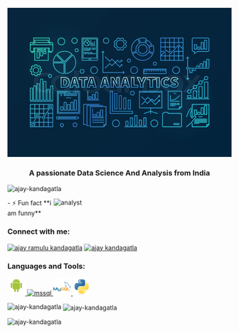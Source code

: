 ![logo](https://github.com/Ajay-Kandagatla/Ajay03072001/blob/main/Banner%20for%20Git-hub.jpg)
<h3 align="center">A passionate Data Science And Analysis from India</h3>

<p align="left"> <img src="https://komarev.com/ghpvc/?username=ajay-kandagatla&label=Profile%20views&color=0e75b6&style=flat" alt="ajay-kandagatla" /> </p>
<img align="right"alt="analyst"width="400"src="http://user-images.githubusercontent.com/55389276/140866485-8fb1c876-9a8f-4d6a-98dc-08c4981eaf70.gif">
- ⚡ Fun fact **i am funny**

<h3 align="left">Connect with me:</h3>
<p align="left">
<a href="https://linkedin.com/in/ajay ramulu kandagatla" target="blank"><img align="center" src="https://raw.githubusercontent.com/rahuldkjain/github-profile-readme-generator/master/src/images/icons/Social/linked-in-alt.svg" alt="ajay ramulu kandagatla" height="30" width="40" /></a>
<a href="https://instagram.com/ajay kandagatla" target="blank"><img align="center" src="https://raw.githubusercontent.com/rahuldkjain/github-profile-readme-generator/master/src/images/icons/Social/instagram.svg" alt="ajay kandagatla" height="30" width="40" /></a>
</p>

<h3 align="left">Languages and Tools:</h3>
<p align="left"> <a href="https://developer.android.com" target="_blank" rel="noreferrer"> <img src="https://raw.githubusercontent.com/devicons/devicon/master/icons/android/android-original-wordmark.svg" alt="android" width="40" height="40"/> </a> <a href="https://www.microsoft.com/en-us/sql-server" target="_blank" rel="noreferrer"> <img src="https://www.svgrepo.com/show/303229/microsoft-sql-server-logo.svg" alt="mssql" width="40" height="40"/> </a> <a href="https://www.mysql.com/" target="_blank" rel="noreferrer"> <img src="https://raw.githubusercontent.com/devicons/devicon/master/icons/mysql/mysql-original-wordmark.svg" alt="mysql" width="40" height="40"/> </a> <a href="https://www.python.org" target="_blank" rel="noreferrer"> <img src="https://raw.githubusercontent.com/devicons/devicon/master/icons/python/python-original.svg" alt="python" width="40" height="40"/> </a> </p>

<p><img align="left" src="https://github-readme-stats.vercel.app/api/top-langs?username=ajay-kandagatla&show_icons=true&locale=en&layout=compact" alt="ajay-kandagatla" /></p>

<p>&nbsp;<img align="center" src="https://github-readme-stats.vercel.app/api?username=ajay-kandagatla&show_icons=true&locale=en" alt="ajay-kandagatla" /></p>

<p><img align="center" src="https://github-readme-streak-stats.herokuapp.com/?user=ajay-kandagatla&" alt="ajay-kandagatla" /></p>
